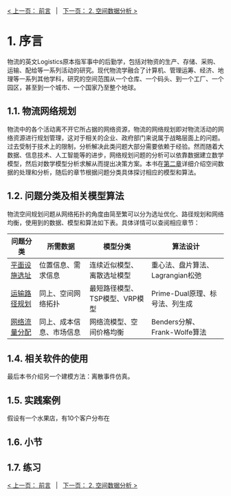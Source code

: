 [< 上一页： 前言](preface.md)  &nbsp; |  &nbsp;  [下一页： 2. 空间数据分析 >](chapter2/2.data_analysis.md)

# 1. 序言
物流的英文Logistics原本指军事中的后勤学，包括对物资的生产、存储、采购、运输、配给等一系列活动的研究。现代物流学融合了计算机、管理运筹、经济、地理等一系列其他学科，研究的空间范围从一个仓库、一个码头、到一个工厂、一个园区，甚至到一个城市、一个国家乃至整个地球。

## 1.1. 物流网络规划
物流中的各个活动离不开它所占据的网络资源，物流的网络规划即对物流活动的网络资源进行规划管理，这对于相关的企业、政府部门来说属于战略层面上的问题。过去受制于技术上的限制，分析解决此类问题大部分需要依赖于经验。然而随着大数据、信息技术、人工智能等的进步，网络规划问题的分析可以依靠数据建立数学模型，然后对数学模型分析求解从而提出决策方案。本书在[第二章](chapter2/2.data_analyses.md)详细介绍空间数据的处理和分析，随后的章节根据问题分类具体探讨相应的模型和算法。

## 1.2. 问题分类及相关模型算法
物流空间规划问题从网络拓扑的角度由简至繁可以分为选址优化、路径规划和网络均衡，使用到的数据、模型和算法如下表。具体详情可以查阅相应章节：

|问题分类                                        |所需数据                  |模型分类                    |算法设计	|
|---|---|---|---|
|[平面设施选址](chapter3/3.location_choice.md)     |位置信息、需求信息   	      |连续近似模型、离散选址模型      |重心法、盘片算法、Lagrangian松弛|
|[运输路径规划](chapter4/4.route_planning.md)      |同上、空间网络拓扑   	      |最短路径模型、TSP模型、VRP模型  |Prime-Dual原理、标号法、列生成|
|[网络流量分配](chapter5/5.flow_assignment.md)     |同上、成本信息、市场信息      |网络流模型、空间价格均衡        |Benders分解、Frank-Wolfe算法|

## 1.4. 相关软件的使用
最后本书介绍另一个建模方法：离散事件仿真。

## 1.5. 实践案例
假设有一个水果店，有10个客户分布在

## 1.6. 小节

## 1.7. 练习

[< 上一页： 前言](preface.md)  &nbsp; |  &nbsp;  [下一页： 2. 空间数据分析 >](chapter2/2.data_analysis.md)
